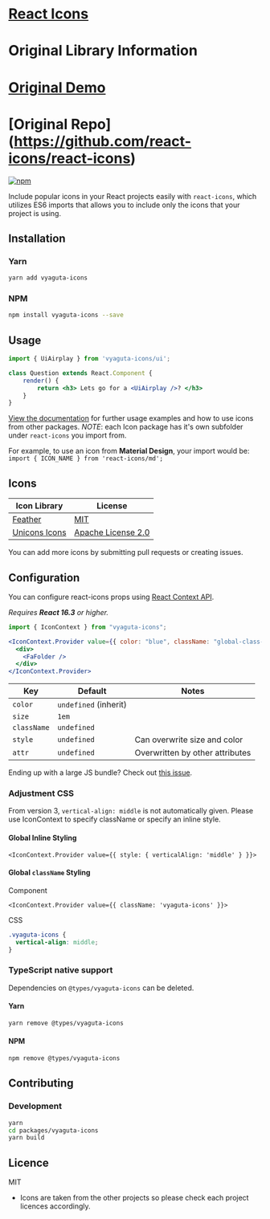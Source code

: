 # [React Icons](https://vyaguta-icons.netlify.com)


# Original Library Information
# [Original Demo](https://react-icons.netlify.com)
# [Original Repo] (https://github.com/react-icons/react-icons)

[![npm][npm-image]][npm-url]

[npm-image]: https://img.shields.io/npm/v/react-icons.svg?style=flat-square
[npm-url]: https://www.npmjs.com/package/react-icons

Include popular icons in your React projects easily with `react-icons`, which utilizes ES6 imports that allows you to include only the icons that your project is using.

## Installation

### Yarn
```bash
yarn add vyaguta-icons
```

### NPM
```bash
npm install vyaguta-icons --save
```

## Usage

```jsx
import { UiAirplay } from 'vyaguta-icons/ui';

class Question extends React.Component {
    render() {
        return <h3> Lets go for a <UiAirplay />? </h3>
    }
}
```

[View the documentation](https://vyaguta-icons.netlify.com) for further usage examples and how to use icons from other packages. *NOTE*: each Icon package has it's own subfolder under `react-icons` you import from.

For example, to use an icon from **Material Design**, your import would be: `import { ICON_NAME } from 'react-icons/md';`

## Icons

| Icon Library                                                  | License                                                                                   |
| ------------------------------------------------------------- | ----------------------------------------------------------------------------------------- |
| [Feather](https://feathericons.com/)                          | [MIT](https://github.com/feathericons/feather/blob/master/LICENSE)                        |
| [Unicons Icons](https://github.com/Iconscout/unicons)         | [Apache License 2.0](https://github.com/Iconscout/unicons/blob/master/LICENSE)            |

You can add more icons by submitting pull requests or creating issues.

## Configuration

You can configure react-icons props using [React Context API](https://reactjs.org/docs/context.html).

_Requires **React 16.3** or higher._

```jsx
import { IconContext } from "vyaguta-icons";

<IconContext.Provider value={{ color: "blue", className: "global-class-name" }}>
  <div>
    <FaFolder />
  </div>
</IconContext.Provider>
```

| Key         | Default               | Notes                           |
| ----------- | --------------------- | ------------------------------- |
| `color`     | `undefined` (inherit) |                                 |
| `size`      | `1em`                 |                                 |
| `className` | `undefined`           |                                 |
| `style`     | `undefined`           | Can overwrite size and color    |
| `attr`      | `undefined`           | Overwritten by other attributes |

Ending up with a large JS bundle? Check out [this issue](https://github.com/vyaguta-icons/vyaguta-icons/issues/154).

### Adjustment CSS

From version 3, `vertical-align: middle` is not automatically given. Please use IconContext to specify className or specify an inline style.

#### Global Inline Styling

```tsx
<IconContext.Provider value={{ style: { verticalAlign: 'middle' } }}>
```

#### Global `className` Styling

Component

```tsx
<IconContext.Provider value={{ className: 'vyaguta-icons' }}>
```

CSS

```css
.vyaguta-icons {
  vertical-align: middle;
}
```

### TypeScript native support

Dependencies on `@types/vyaguta-icons` can be deleted.

#### Yarn
```bash
yarn remove @types/vyaguta-icons
```

#### NPM
```bash
npm remove @types/vyaguta-icons
```

## Contributing

### Development

```bash
yarn
cd packages/vyaguta-icons
yarn build
```
## Licence

MIT

- Icons are taken from the other projects so please check each project licences accordingly.
